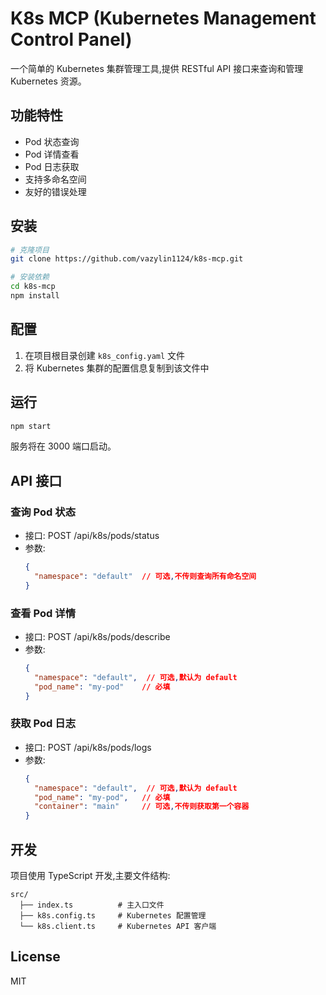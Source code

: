 # K8s MCP (Kubernetes Management Control Panel)

一个简单的 Kubernetes 集群管理工具,提供 RESTful API 接口来查询和管理 Kubernetes 资源。

## 功能特性

- Pod 状态查询
- Pod 详情查看
- Pod 日志获取
- 支持多命名空间
- 友好的错误处理

## 安装

```bash
# 克隆项目
git clone https://github.com/vazylin1124/k8s-mcp.git

# 安装依赖
cd k8s-mcp
npm install
```

## 配置

1. 在项目根目录创建 `k8s_config.yaml` 文件
2. 将 Kubernetes 集群的配置信息复制到该文件中

## 运行

```bash
npm start
```

服务将在 3000 端口启动。

## API 接口

### 查询 Pod 状态
- 接口: POST /api/k8s/pods/status
- 参数: 
  ```json
  {
    "namespace": "default"  // 可选,不传则查询所有命名空间
  }
  ```

### 查看 Pod 详情
- 接口: POST /api/k8s/pods/describe
- 参数:
  ```json
  {
    "namespace": "default",  // 可选,默认为 default
    "pod_name": "my-pod"    // 必填
  }
  ```

### 获取 Pod 日志
- 接口: POST /api/k8s/pods/logs
- 参数:
  ```json
  {
    "namespace": "default",  // 可选,默认为 default
    "pod_name": "my-pod",   // 必填
    "container": "main"     // 可选,不传则获取第一个容器
  }
  ```

## 开发

项目使用 TypeScript 开发,主要文件结构:

```
src/
  ├── index.ts          # 主入口文件
  ├── k8s.config.ts     # Kubernetes 配置管理
  └── k8s.client.ts     # Kubernetes API 客户端
```

## License

MIT 
